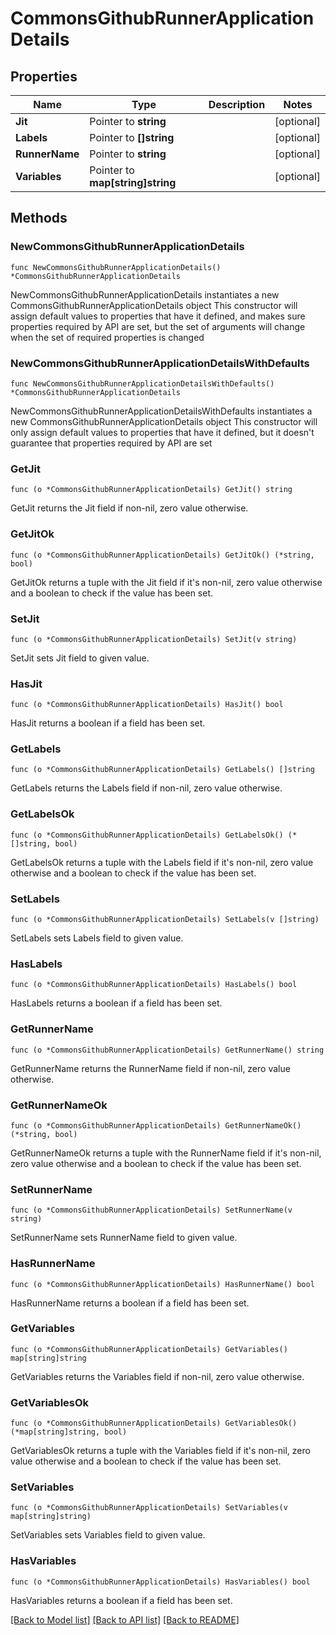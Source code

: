 # CommonsGithubRunnerApplicationDetails

## Properties

Name | Type | Description | Notes
------------ | ------------- | ------------- | -------------
**Jit** | Pointer to **string** |  | [optional] 
**Labels** | Pointer to **[]string** |  | [optional] 
**RunnerName** | Pointer to **string** |  | [optional] 
**Variables** | Pointer to **map[string]string** |  | [optional] 

## Methods

### NewCommonsGithubRunnerApplicationDetails

`func NewCommonsGithubRunnerApplicationDetails() *CommonsGithubRunnerApplicationDetails`

NewCommonsGithubRunnerApplicationDetails instantiates a new CommonsGithubRunnerApplicationDetails object
This constructor will assign default values to properties that have it defined,
and makes sure properties required by API are set, but the set of arguments
will change when the set of required properties is changed

### NewCommonsGithubRunnerApplicationDetailsWithDefaults

`func NewCommonsGithubRunnerApplicationDetailsWithDefaults() *CommonsGithubRunnerApplicationDetails`

NewCommonsGithubRunnerApplicationDetailsWithDefaults instantiates a new CommonsGithubRunnerApplicationDetails object
This constructor will only assign default values to properties that have it defined,
but it doesn't guarantee that properties required by API are set

### GetJit

`func (o *CommonsGithubRunnerApplicationDetails) GetJit() string`

GetJit returns the Jit field if non-nil, zero value otherwise.

### GetJitOk

`func (o *CommonsGithubRunnerApplicationDetails) GetJitOk() (*string, bool)`

GetJitOk returns a tuple with the Jit field if it's non-nil, zero value otherwise
and a boolean to check if the value has been set.

### SetJit

`func (o *CommonsGithubRunnerApplicationDetails) SetJit(v string)`

SetJit sets Jit field to given value.

### HasJit

`func (o *CommonsGithubRunnerApplicationDetails) HasJit() bool`

HasJit returns a boolean if a field has been set.

### GetLabels

`func (o *CommonsGithubRunnerApplicationDetails) GetLabels() []string`

GetLabels returns the Labels field if non-nil, zero value otherwise.

### GetLabelsOk

`func (o *CommonsGithubRunnerApplicationDetails) GetLabelsOk() (*[]string, bool)`

GetLabelsOk returns a tuple with the Labels field if it's non-nil, zero value otherwise
and a boolean to check if the value has been set.

### SetLabels

`func (o *CommonsGithubRunnerApplicationDetails) SetLabels(v []string)`

SetLabels sets Labels field to given value.

### HasLabels

`func (o *CommonsGithubRunnerApplicationDetails) HasLabels() bool`

HasLabels returns a boolean if a field has been set.

### GetRunnerName

`func (o *CommonsGithubRunnerApplicationDetails) GetRunnerName() string`

GetRunnerName returns the RunnerName field if non-nil, zero value otherwise.

### GetRunnerNameOk

`func (o *CommonsGithubRunnerApplicationDetails) GetRunnerNameOk() (*string, bool)`

GetRunnerNameOk returns a tuple with the RunnerName field if it's non-nil, zero value otherwise
and a boolean to check if the value has been set.

### SetRunnerName

`func (o *CommonsGithubRunnerApplicationDetails) SetRunnerName(v string)`

SetRunnerName sets RunnerName field to given value.

### HasRunnerName

`func (o *CommonsGithubRunnerApplicationDetails) HasRunnerName() bool`

HasRunnerName returns a boolean if a field has been set.

### GetVariables

`func (o *CommonsGithubRunnerApplicationDetails) GetVariables() map[string]string`

GetVariables returns the Variables field if non-nil, zero value otherwise.

### GetVariablesOk

`func (o *CommonsGithubRunnerApplicationDetails) GetVariablesOk() (*map[string]string, bool)`

GetVariablesOk returns a tuple with the Variables field if it's non-nil, zero value otherwise
and a boolean to check if the value has been set.

### SetVariables

`func (o *CommonsGithubRunnerApplicationDetails) SetVariables(v map[string]string)`

SetVariables sets Variables field to given value.

### HasVariables

`func (o *CommonsGithubRunnerApplicationDetails) HasVariables() bool`

HasVariables returns a boolean if a field has been set.


[[Back to Model list]](../README.md#documentation-for-models) [[Back to API list]](../README.md#documentation-for-api-endpoints) [[Back to README]](../README.md)


